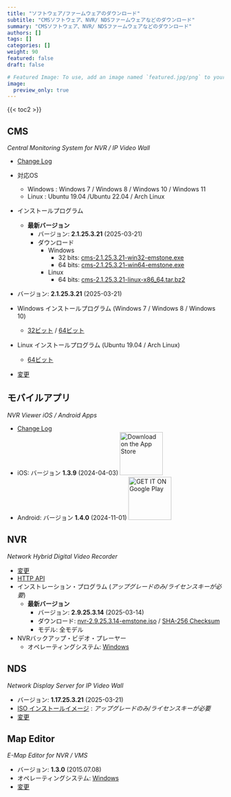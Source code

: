 ```yaml
---
title: "ソフトウェア/ファームウェアのダウンロード"
subtitle: "CMSソフトウェア、NVR/ NDSファームウェアなどのダウンロード"
summary: "CMSソフトウェア、NVR/ NDSファームウェアなどのダウンロード"
authors: []
tags: []
categories: []
weight: 90
featured: false
draft: false

# Featured Image: To use, add an image named `featured.jpg/png` to your page's folder.
image:
  preview_only: true
---
```


{{< toc2 >}}

## CMS

*Central Monitoring System for NVR / IP Video Wall*

- [Change Log](/docs/cms/changelog/cms21.html)
- 対応OS
  - Windows : Windows 7 / Windows 8 / Windows 10 / Windows 11
  - Linux : Ubuntu 19.04 /Ubuntu 22.04 / Arch Linux
- インストールプログラム
  - **最新バージョン**
    - バージョン: **2.1.25.3.21** (2025-03-21)
    - ダウンロード
      - Windows
        - 32 bits: [cms-2.1.25.3.21-win32-emstone.exe](https://www.emstone.com/data/cms/cms-2.1.25.3.21-win32-emstone.exe)
        - 64 bits: [cms-2.1.25.3.21-win64-emstone.exe](https://www.emstone.com/data/cms/cms-2.1.25.3.21-win64-emstone.exe)
      - Linux
        - 64 bits: [cms-2.1.25.3.21-linux-x86_64.tar.bz2](https://www.emstone.com/data/cms/cms-2.1.25.3.21-linux-x86_64.tar.bz2)

- バージョン: **2.1.25.3.21** (2025-03-21)
- Windows インストールプログラム (Windows 7 / Windows 8 / Windows 10)
  - [32ビット](https://www.emstone.com/data/cms/cms-2.1.25.3.21-win32-emstone.exe) / [64ビット](https://www.emstone.com/data/cms/cms-2.1.25.3.21-win64-emstone.exe)
- Linux インストールプログラム (Ubuntu 19.04 / Arch Linux)
  - [64ビット](https://www.emstone.com/data/cms/cms-2.1.25.3.21-linux-x86_64.tar.bz2)
- [変更](/docs/cms/changelog/cms21.html)

## モバイルアプリ

*NVR Viewer iOS / Android Apps*

- [Change Log](/docs/nvr-viewer/ChangeLog.html)
- iOS: バージョン **1.3.9** (2024-04-03)
  <a href="https://apps.apple.com/kr/app/linux-nvr-mobile-viewer/id561848768" target="_blank"><img width="100px" src="/img/app-store-badge.png" alt="Download on the App Store" class="d-inline-block py-0 my-2"></a>
- Android: バージョン **1.4.0** (2024-11-01)
  <a href="https://play.google.com/store/apps/details?id=com.emstone.moview" target="_blank"><img width="100px" src="/img/google-play-badge.png" alt="GET IT ON Google Play" class="d-inline-block py-0 my-2"></a>

## NVR

*Network Hybrid Digital Video Recorder*

- [変更](/docs/dvr/changelog/nvr29.html)
- [HTTP API](/docs/dvr/http/)
- インストレーション・プログラム (*アップグレードのみ/ライセンスキーが必要*)
  - **最新バージョン**
    - バージョン: **2.9.25.3.14** (2025-03-14)
    - ダウンロード: [nvr-2.9.25.3.14-emstone.iso](https://www.emstone.com/data/dvr/nvr-2.9.25.3.14-emstone.iso)
    / [SHA-256 Checksum](https://www.emstone.com/data/dvr/nvr-2.9.25.3.14-emstone.iso-sha256.txt)
    - モデル: 全モデル
- NVRバックアップ・ビデオ・プレーヤー
  - オペレーティングシステム: [Windows](https://www.emstone.com/data/nvrplay/nvrplay.exe)

## NDS

*Network Display Server for IP Video Wall*

- バージョン: **1.17.25.3.21** (2025-03-21)
- [ISO インストールイメージ](https://www.emstone.com/data/nds/nds-1.17.25.3.21.iso)
   : *アップグレードのみ/ライセンスキーが必要*
- [変更](/docs/nds/ChangeLog.html)

## Map Editor

*E-Map Editor for NVR / VMS*

- バージョン: **1.3.0** (2015.07.08)
- オペレーティングシステム: [Windows](https://www.emstone.com/data/vms/mapedit/vms-mapedit-1.3.0-win-ia32-20150708.zip)
- [変更](https://www.emstone.com/data/https://github.com/nvrsw/mapedit/blob/master/ChangeLog.md)
